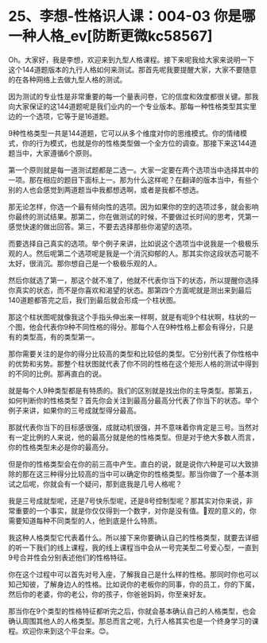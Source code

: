 # 25、李想-性格识人课：004-03 你是哪一种人格_ev[防断更微kc58567]

Oh。大家好，我是李想，欢迎来到九型人格课程。接下来呢我给大家来说明一下这个144道题版本的九行人格如何来测试。那首先呢我要提醒大家，大家不要随意的在各种网络上去做九型人格的测试。

因为测试的专业性是非常重要的每一个量表问卷，它的信度和效度都很关键。那我向大家保证的这144道题呢是我们业内的一个专业版本。那每一种性格类型其实里边的一个选项，它等于是16道题。

9种性格类型一共是144道题，它可以从多个维度对你的思维模式。你的情绪模式，你的行为模式，也就是你的性格类型做一个全方位的调查。那接下来这144道题当中，大家遵循6个原则。

第一个原则就是每一道测试题都是二选一。大家一定要在两个选项当中选择其中的一项。那在相应的题目下面标上一。那为什么这样呢？在翻译的版本当中，有些个别的人也会感觉到两道题当中我都想选啊，或者是我都不想选。

那无论怎样，你选一个最有倾向性的选项。因为如果你的空的选项过多，就会影响你最终的测试结果。那第二，你在做测试的时候，不要做过长时间的思考，凭第一感觉快速的做出回答。第三，不要去选择那些你渴望的选项。

而要选择自己真实的选项。举个例子来讲，比如说这个选项当中说我是一个极极乐观的人。然后呢第二个选项呢是我是一个消沉抑郁的人。那其实你这段状态可能不太好，很消沉。那你想自己是一个极极乐观的人。

然后你就选了第一，那这个就不准了，他就不代表你当下的状态，所以提醒你选择你真实的状态，而不是你喜欢和渴望的状态。那第四个方面呢就是测出来到最后140道题都答完之后，我们到最后就会形成一个柱状图。

那这个柱状图呢就像我这个手指头伸出来一样啊，就是有呃9个柱状啊，柱状的一个图，他会代表你9种不同性格的得分。那每个人在9种性格上都会有得分，只是有的类型高，有的类型第一。

那你需要关注的是你的得分比较高的类型和比较低的类型。它分别代表了你性格中的优势和劣势。那整个柱状图就代表了你不同的性格在这个矩形人格的测试中得到的不同的比例。那再直白的说。

就是每个人9种类型都是有特质的。我们的区别就是找出你的主导类型。那第五，如何判断你的性格类型？首先你会关注到最高分最高分代表了你当下的状态。举个例子来讲，如果你的三号成就型得分最高。

那就代表你当下的目标感很强，成就动机很强，并不意味着你肯定是三号。当然对有一定比例的人来说，他的最高分就是他的性格类型。但是对于绝大多数人而言，你的性格类型未必是你的最高分。

但是你的性格类型会在你的前三高中产生。直白的说，就是说你六种是可以大致排除的那在这三种得分比较高的当中可以确定你的性格类型。那当你做了一个基本测试之后呢，你就会有一个疑问，那到底我是几号人格呢？

我是三号成就型呢，还是7号快乐型呢，还是8号控制型呢？那其实对你来说，非常重要的一个事实，就是你仅仅得到一个数字，对你是没有值。🎼观的意义的，你需要知道每种不同类型的人，他到底是什么特质。

我这种人格类型它代表着什么。所以接下来你要确认自己的性格类型，就要去详细的听一下我们的线上课程，我的线上课程当中会从一号完美型二号爱心型，一直到9号合并性会分别表述他们的性格特征。

你在这个过程中可以首先对号入座，了解我自己是什么样的性格。那同时你也可以知己知彼，了解身边人的性格。比如说你的老板你的同事，你的员工，你的下属，然后你的老婆，你的老公，你的孩子，你爸爸妈妈，你至亲好友。

那当你在9个类型的性格特征都听完之后，你就会基本确认自己的人格类型，也会确认周围其他人的人格类型。那总而言之呢，九行人格其实也是一个终身学习的课程。欢迎你来到这个平台来。😊。

